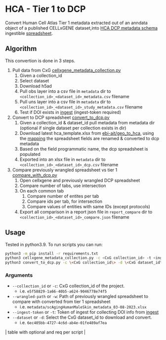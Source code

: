 # HCA - Tier 1 to DCP
Convert Human Cell Atlas Tier 1 metadata extracted out of an anndata object of a published CELLxGENE dataset,into [HCA DCP metadata schema](https://github.com/HumanCellAtlas/metadata-schema/tree/master/json_schema) ingestible [spreadsheet](https://github.com/ebi-ait/geo_to_hca/tree/master/template).

## Algorithm
This convertion is done in 3 steps.
1. Pull data from CxG [cellxgene_metadata_collection.py](cellxgene_metadata_collection.py)
    1. Given a collection_id
    1. Select dataset
    1. Download h5ad
    1. Pull obs layer into a csv file in `metadata` dir to `<collection_id>_<dataset_id>_metadata.csv` filename
    1. Pull uns layer into a csv file in `metadata` dir to `<collection_id>_<dataset_id>_study_metadata.csv` filename
    1. Test if DOI exists in [ingest](https://contribute.data.humancellatlas.org/) (ingest-token required)
1. Convert to DCP spreadsheet [convert_to_dcp.py](convert_to_dcp.py)
    1. Given a collection_id & dataset_id pull metadata from metadata dir (optional if single dataset per collection exists in dir)
    1. Download latest hca_template.xlsx from [ebi-ait/geo_to_hca](https://github.com/ebi-ait/geo_to_hca/raw/master/template/hca_template.xlsx), using the [mapping](tier1_mapping.py) the spreadsheet fields are renamed & converted to dcp metadata
    1. Based on the field programmatic name, the dcp spreadsheet is populated
    1. Exported into an xlsx file in `metadata` dir to `<collection_id>_<dataset_id>_dcp.csv` filename
1. Compare previously wrangled spreadsheet vs tier 1 [compare_with_dcp.py](compare_with_dcp.py)
    1. Open cellxgene and previously wrangled DCP spreadsheet
    1. Compare number of tabs, use intersection
    1. On each common tab 
        1. Compare number of entites per tab
        1. Compare ids per tab, for intersection
        1. Compare values of entities with same IDs (except protocols)
    1. Export all comparison in a report json file in `report_compare` dir to `<collection_id>_<dataset_id>_compare.json` filename



## Usage
Tested in python3.9. To run scripts you can run:
```bash
python3 -m pip install -r requirements.txt
python3 cellxgene_metadata_collection.py -c <CxG collection_id> -t <ingest-token>
python3 convert_to_dcp.py -c \<CxG collection_id\> -d \<CxG dataset_id\> 
```

### Arguments
- `--collection_id` or `-c`: CxG collection_id of the project. 
    - i.e. `e5f58829-1a66-40b5-a624-9046778e74f5`
- `--wrangled-path` or `-w`: Path of previously wrangled spreadsheet to compare with converted from tier 1 spreadsheet
    - i.e. `metadata/scAgingHumanMaleSkin_metadata_03-08-2023.xlsx`
- `--ingest-token` or `-t`: Token of ingest for collecting DOI info from [ingest](https://contribute.data.humancellatlas.org/)
- `--dataset` or `-d`: Select the CxG dataset_id to download and convert.
    - i.e. `6ec405bb-4727-4c6d-ab4e-01fe489af7ea`

| table with optional and req per script | 